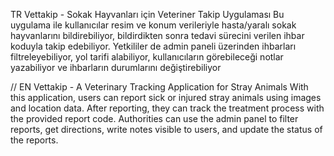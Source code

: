 TR
Vettakip - Sokak Hayvanları için Veteriner Takip Uygulaması
Bu uygulama ile kullanıcılar resim ve konum verileriyle hasta/yaralı sokak hayvanlarını bildirebiliyor, bildirdikten sonra tedavi sürecini verilen ihbar koduyla takip edebiliyor. Yetkililer de admin paneli üzerinden ihbarları filtreleyebiliyor, yol tarifi alabiliyor, kullanıcıların görebileceği notlar yazabiliyor ve ihbarların durumlarını değiştirebiliyor

//
EN
Vettakip - A Veterinary Tracking Application for Stray Animals
With this application, users can report sick or injured stray animals using images and location data. After reporting, they can track the treatment process with the provided report code. Authorities can use the admin panel to filter reports, get directions, write notes visible to users, and update the status of the reports.
